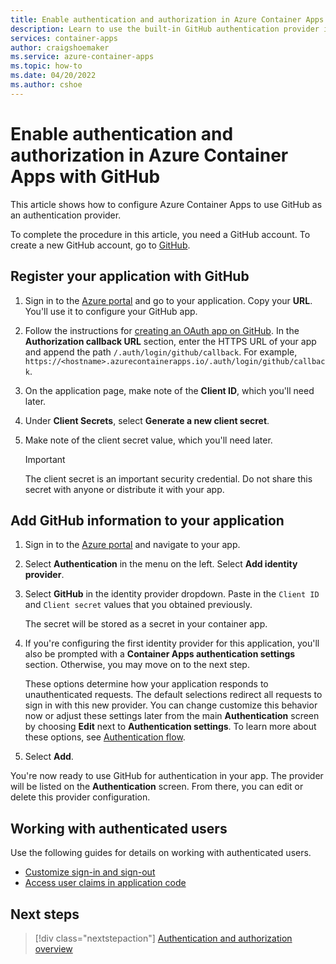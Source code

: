 ```yaml
---
title: Enable authentication and authorization in Azure Container Apps with GitHub
description: Learn to use the built-in GitHub authentication provider in Azure Container Apps.
services: container-apps
author: craigshoemaker
ms.service: azure-container-apps
ms.topic: how-to
ms.date: 04/20/2022
ms.author: cshoe
---
```


# Enable authentication and authorization in Azure Container Apps with GitHub

This article shows how to configure Azure Container Apps to use GitHub as an authentication provider.

To complete the procedure in this article, you need a GitHub account. To create a new GitHub account, go to [GitHub](https://github.com/).

## <a name="github-register"> </a>Register your application with GitHub

1. Sign in to the [Azure portal] and go to your application. Copy your **URL**. You'll use it to configure your GitHub app.
1. Follow the instructions for [creating an OAuth app on GitHub](https://docs.github.com/developers/apps/building-oauth-apps/creating-an-oauth-app). In the **Authorization callback URL** section, enter the HTTPS URL of your app and append the path `/.auth/login/github/callback`. For example, `https://<hostname>.azurecontainerapps.io/.auth/login/github/callback`.
1. On the application page, make note of the **Client ID**, which you'll need later.
1. Under **Client Secrets**, select **Generate a new client secret**.
1. Make note of the client secret value, which you'll need later.

   > [!IMPORTANT]
   > The client secret is an important security credential. Do not share this secret with anyone or distribute it with your app.

## <a name="github-secrets"> </a>Add GitHub information to your application

1. Sign in to the [Azure portal] and navigate to your app.
1. Select **Authentication** in the menu on the left. Select **Add identity provider**.
1. Select **GitHub** in the identity provider dropdown. Paste in the `Client ID` and `Client secret` values that you obtained previously.

    The secret will be stored as a secret in your container app.

1. If you're configuring the first identity provider for this application, you'll also be prompted with a **Container Apps authentication settings** section. Otherwise, you may move on to the next step.

    These options determine how your application responds to unauthenticated requests. The default selections redirect all requests to sign in with this new provider. You can change customize this behavior now or adjust these settings later from the main **Authentication** screen by choosing **Edit** next to **Authentication settings**. To learn more about these options, see [Authentication flow](./authentication.md#authentication-flow).

1. Select **Add**.

You're now ready to use GitHub for authentication in your app. The provider will be listed on the **Authentication** screen. From there, you can edit or delete this provider configuration.

## Working with authenticated users

Use the following guides for details on working with authenticated users.

* [Customize sign-in and sign-out](authentication.md#customize-sign-in-and-sign-out)
* [Access user claims in application code](authentication.md#access-user-claims-in-application-code)

## Next steps

> [!div class="nextstepaction"]
> [Authentication and authorization overview](authentication.md)

<!-- URLs. -->
[Azure portal]: https://portal.azure.com/
